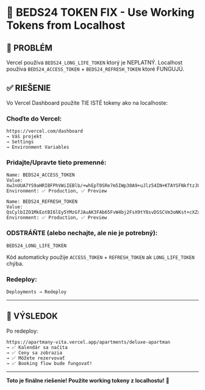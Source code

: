 # 🔧 BEDS24 TOKEN FIX - Use Working Tokens from Localhost

## 🎯 PROBLÉM
Vercel používa `BEDS24_LONG_LIFE_TOKEN` ktorý je NEPLATNÝ.
Localhost používa `BEDS24_ACCESS_TOKEN` + `BEDS24_REFRESH_TOKEN` ktoré FUNGUJÚ.

## ✅ RIEŠENIE

Vo Vercel Dashboard použite TIE ISTÉ tokeny ako na localhoste:

### Choďte do Vercel:
```
https://vercel.com/dashboard
→ Váš projekt
→ Settings
→ Environment Variables
```

### Pridajte/Upravte tieto premenné:

```
Name: BEDS24_ACCESS_TOKEN
Value: XwJnUUA7YS9aHRIBFPhVWiIEBlb/+whEpT0SRe7m5IWp30A9+uJlz54IN+KTAYSFNkftzJQ9ODvTYrafP6c2o3sUExKkk288hi7lKcuJZ8zxfh3CxnUZckm/W3dGGs1ibWb1BIr/ch69m5RKYemFu/Rn6KfTjwgMUi+zyCgifcg=
Environment: ✅ Production, ✅ Preview

Name: BEDS24_REFRESH_TOKEN
Value: QsCylbIZO1MkEotBI6lEy5YMzGfJAuAK3FAb65FvW4bj2FsX9tY8svDSSCVm3oNKst+cXZx0hB/u9gPtn39beUSjcRLL6CRYujpgOfBhboFKbclRLGE6HBusZJL+zAw+/BAaZp2xRdLh65BJsnS9idjZ8khgLvQKzcHJg3d4anM=
Environment: ✅ Production, ✅ Preview
```

### ODSTRÁŇTE (alebo nechajte, ale nie je potrebný):
```
BEDS24_LONG_LIFE_TOKEN
```

Kód automaticky použije `ACCESS_TOKEN` + `REFRESH_TOKEN` ak `LONG_LIFE_TOKEN` chýba.

### Redeploy:
```
Deployments → Redeploy
```

---

## 🎉 VÝSLEDOK

Po redeploy:
```
https://apartmany-vita.vercel.app/apartments/deluxe-apartman
→ ✅ Kalendár sa načíta
→ ✅ Ceny sa zobrazia
→ ✅ Môžete rezervovať
→ ✅ Booking flow bude fungovať!
```

---

**Toto je finálne riešenie! Použite working tokeny z localhostu!** 🚀
